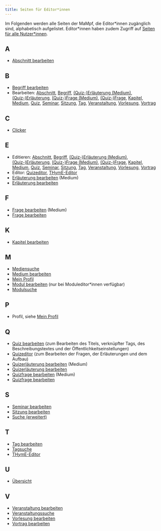 ```yaml
---
title: Seiten für Editor*innen
---
```


Im Folgenden werden alle Seiten der MaMpf, die Editor\*innen zugänglich sind, alphabetisch aufgelistet. Editor\*innen haben zudem Zugriff auf [Seiten für alle Nutzer\*innen](all-pages).

## A
* [Abschnitt bearbeiten](ed-edit-section)

## B
* [Begriff bearbeiten](ed-edit-tag)
* Bearbeiten: [Abschnitt](ed-edit-section), [Begriff](ed-edit-tag), [(Quiz-)Erläuterung (Medium)](edit-medium-remark), [(Quiz-)Erläuterung](edit-remark), [(Quiz-)Frage (Medium)](edit-medium-question), [(Quiz-)Frage](edit-question), [Kapitel](ed-edit-chapter), [Medium](edit-medium), [Quiz](edit-quiz), [Seminar](ed-edit-seminar), [Sitzung](ed-edit-session), [Tag](ed-edit-tag), [Veranstaltung](ed-edit-event-series), [Vorlesung](ed-edit-lecture), [Vortrag](edit-talk)

## C
* [Clicker](clicker)

## E
* Editieren: [Abschnitt](ed-edit-section), [Begriff](ed-edit-tag), [(Quiz-)Erläuterung (Medium)](edit-medium-remark), [(Quiz-)Erläuterung](edit-remark), [(Quiz-)Frage (Medium)](edit-medium-question), [(Quiz-)Frage](edit-question), [Kapitel](ed-edit-chapter), [Medium](edit-medium), [Quiz](edit-quiz), [Seminar](ed-edit-seminar), [Sitzung](ed-edit-session), [Tag](ed-edit-tag), [Veranstaltung](ed-edit-event-series), [Vorlesung](ed-edit-lecture), [Vortrag](edit-talk)
* Editor: [Quizeditor](quiz-editor), [THymE-Editor](thyme-editor)
* [Erläuterung bearbeiten](edit-medium-remark) (Medium)
* [Erläuterung bearbeiten](edit-remark)

## F
* [Frage bearbeiten](edit-medium-question) (Medium)
* [Frage bearbeiten](edit-question)

## K
* [Kapitel bearbeiten](ed-edit-chapter)

## M
* [Mediensuche](ed-search-extended)
* [Medium bearbeiten](edit-medium)
* [Mein Profil](ed-profile)
* [Modul bearbeiten](ed-edit-module) (nur bei Moduleditor*innen verfügbar)
* [Modulsuche](ed-search-extended)

## P
* Profil, siehe [Mein Profil](ed-profile)

## Q
* [Quiz bearbeiten](edit-quiz) (zum Bearbeiten des Titels, verknüpfter Tags, des Beschreibungstextes und der Öffentlichkeitseinstellungen)
* [Quizeditor](quiz-editor) (zum Bearbeiten der Fragen, der Erläuterungen und dem Aufbau)
* [Quizerläuterung bearbeiten](edit-medium-remark) (Medium)
* [Quizerläuterung bearbeiten](edit-remark)
* [Quizfrage bearbeiten](edit-medium-question) (Medium)
* [Quizfrage bearbeiten](edit-question)


## S
* [Seminar bearbeiten](ed-edit-seminar)
* [Sitzung bearbeiten](ed-edit-session)
* [Suche (erweitert)](ed-search-extended)

## T
* [Tag bearbeiten](ed-edit-tag)
* [Tagsuche](ed-search-extended)
* [THymE-Editor](thyme-editor)

## U
* [Übersicht](ed-overview)

## V
* [Veranstaltung bearbeiten](ed-edit-event-series)
* [Veranstaltungssuche](ed-search-extended)
* [Vorlesung bearbeiten](ed-edit-lecture)
* [Vortrag bearbeiten](edit-talk)
